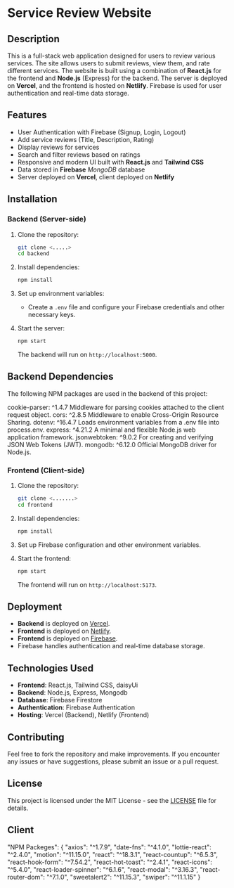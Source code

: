 
# Service Review Website

## Description

This is a full-stack web application designed for users to review various services. The site allows users to submit reviews, view them, and rate different services. The website is built using a combination of **React.js** for the frontend and **Node.js** (Express) for the backend. The server is deployed on **Vercel**, and the frontend is hosted on **Netlify**. Firebase is used for user authentication and real-time data storage.

## Features

- User Authentication with Firebase (Signup, Login, Logout)
- Add service reviews (Title, Description, Rating)
- Display reviews for services
- Search and filter reviews based on ratings
- Responsive and modern UI built with **React.js** and **Tailwind CSS**
- Data stored in **Firebase** *MongoDB* database
- Server deployed on **Vercel**, client deployed on **Netlify**

## Installation

### Backend (Server-side)

1. Clone the repository:
   ```bash
   git clone <.....>
   cd backend
   ```

2. Install dependencies:
   ```bash
   npm install
   ```

3. Set up environment variables:
   - Create a `.env` file and configure your Firebase credentials and other necessary keys.

4. Start the server:
   ```bash
   npm start
   ```

   The backend will run on `http://localhost:5000`.

 ##  Backend Dependencies
 
The following NPM packages are used in the backend of this project:

cookie-parser: ^1.4.7
Middleware for parsing cookies attached to the client request object.
cors: ^2.8.5
Middleware to enable Cross-Origin Resource Sharing.
dotenv: ^16.4.7
Loads environment variables from a .env file into process.env.
express: ^4.21.2
A minimal and flexible Node.js web application framework.
jsonwebtoken: ^9.0.2
For creating and verifying JSON Web Tokens (JWT).
mongodb: ^6.12.0
Official MongoDB driver for Node.js.

### Frontend (Client-side)

1. Clone the repository:
   ```bash
   git clone <.......>
   cd frontend
   ```

2. Install dependencies:
   ```bash
   npm install
   ```

3. Set up Firebase configuration and other environment variables.

4. Start the frontend:
   ```bash
   npm start
   ```

   The frontend will run on `http://localhost:5173`.

## Deployment

- **Backend** is deployed on [Vercel](https://service-review-system-server-mauve.vercel.app).
- **Frontend** is deployed on [Netlify](https://preeminent-pika-c5dbd8.netlify.app).
- **Frontend** is deployed on [Firebase](https://service-review-b0708.web.app).
- Firebase handles authentication and real-time database storage.

## Technologies Used

- **Frontend**: React.js, Tailwind CSS, daisyUi
- **Backend**: Node.js, Express, Mongodb
- **Database**: Firebase Firestore
- **Authentication**: Firebase Authentication
- **Hosting**: Vercel (Backend), Netlify (Frontend)

## Contributing

Feel free to fork the repository and make improvements. If you encounter any issues or have suggestions, please submit an issue or a pull request.

## License

This project is licensed under the MIT License - see the [LICENSE](LICENSE) file for details.

## Client
"NPM Packeges": {
    "axios": "^1.7.9",
    "date-fns": "^4.1.0",
    "lottie-react": "^2.4.0",
    "motion": "^11.15.0",
    "react": "^18.3.1",
    "react-countup": "^6.5.3",
    "react-hook-form": "^7.54.2",
    "react-hot-toast": "^2.4.1",
    "react-icons": "^5.4.0",
    "react-loader-spinner": "^6.1.6",
    "react-modal": "^3.16.3",
    "react-router-dom": "^7.1.0",
    "sweetalert2": "^11.15.3",
    "swiper": "^11.1.15"
}

